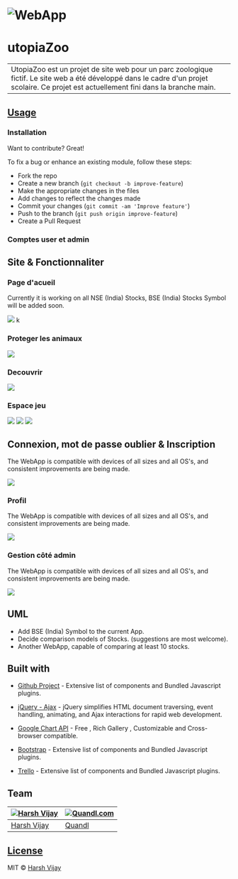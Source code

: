 # ![WebApp](https://iharsh234.github.io/WebApp/images/demo/demo_landing.JPG)
# utopiaZoo
<table>
<tr>
<td>
	UtopiaZoo est un projet de site web pour un parc zoologique fictif. Le site web a été développé dans le cadre d'un projet scolaire. Ce projet est actuellement fini dans la branche main.

</td>
</tr>
</table>

## [Usage](https://iharsh234.github.io/WebApp/) 

### Installation
Want to contribute? Great!

To fix a bug or enhance an existing module, follow these steps:

- Fork the repo
- Create a new branch (`git checkout -b improve-feature`)
- Make the appropriate changes in the files
- Add changes to reflect the changes made
- Commit your changes (`git commit -am 'Improve feature'`)
- Push to the branch (`git push origin improve-feature`)
- Create a Pull Request 

### Comptes user et admin


## Site & Fonctionnaliter 

### Page d'acueil
Currently it is working on all NSE (India) Stocks, BSE (India) Stocks Symbol will be added soon.

![](https://iharsh234.github.io/WebApp/images/demo/web_app_face.JPG)
k
### Proteger les animaux
![](https://iharsh234.github.io/WebApp/images/demo/demo_query.JPG)

### Decouvrir
![](https://iharsh234.github.io/WebApp/images/demo/demo_query.JPG)

### Espace jeu
![](https://iharsh234.github.io/WebApp/images/demo/demo_chart1.JPG)
![](https://iharsh234.github.io/WebApp/images/demo/demo_chart2.JPG)
![](https://iharsh234.github.io/WebApp/images/demo/demo_chart3.JPG)

## Connexion, mot de passe oublier & Inscription
The WebApp is compatible with devices of all sizes and all OS's, and consistent improvements are being made.

![](https://iharsh234.github.io/WebApp/images/demo/mobile.png)

### Profil
The WebApp is compatible with devices of all sizes and all OS's, and consistent improvements are being made.

![](https://iharsh234.github.io/WebApp/images/demo/mobile.png)

### Gestion côté admin
The WebApp is compatible with devices of all sizes and all OS's, and consistent improvements are being made.

![](https://iharsh234.github.io/WebApp/images/demo/mobile.png)


## UML
- Add BSE (India) Symbol to the current App.
- Decide comparison models of Stocks. (suggestions are most welcome).
- Another WebApp, capable of comparing at least 10 stocks.


## Built with 

- [Github Project](http://getbootstrap.com/) - Extensive list of components and  Bundled Javascript plugins.

- [jQuery - Ajax](http://www.w3schools.com/jquery/jquery_ref_ajax.asp) - jQuery simplifies HTML document traversing, event handling, animating, and Ajax interactions for rapid web development.
- [Google Chart API](https://developers.google.com/chart/interactive/docs/quick_start) - Free , Rich Gallery , Customizable and Cross-browser compatible.
- [Bootstrap](http://getbootstrap.com/) - Extensive list of components and  Bundled Javascript plugins.
- [Trello](http://getbootstrap.com/) - Extensive list of components and  Bundled Javascript plugins.

## Team

[![Harsh Vijay](https://avatars1.githubusercontent.com/u/12688534?v=3&s=144)](https://github.com/iharsh234)  | [![Quandl.com](https://github.com/iharsh234/WebApp/blob/master/images/quandl.jpg)](https://www.quandl.com/)
---|---
[Harsh Vijay ](https://github.com/iharsh234) |[Quandl](https://www.quandl.com)


## [License](https://github.com/iharsh234/WebApp/blob/master/LICENSE.md)

MIT © [Harsh Vijay ](https://github.com/iharsh234)
